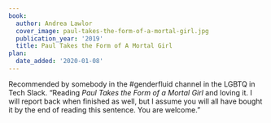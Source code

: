 ```yaml
---
book:
  author: Andrea Lawlor
  cover_image: paul-takes-the-form-of-a-mortal-girl.jpg
  publication_year: '2019'
  title: Paul Takes the Form of A Mortal Girl
plan:
  date_added: '2020-01-08'
---
```


Recommended by somebody in the #genderfluid channel in the LGBTQ in Tech Slack. “Reading *Paul Takes the Form of a Mortal Girl* and loving it. I will report back when finished as well, but I assume you will all have bought it by the end of reading this sentence. You are welcome.”
